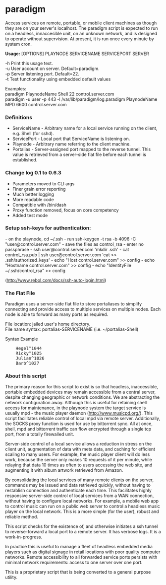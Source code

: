 # paradigm

Access services on remote, portable, or mobile client machines as though they are on your server's localhost. The paradigm script is expected to run on a headless, innaccesible unit, on an unknown network, and is designed to operate without supervision. At present, it is run once every minute by system cron. 

<strong>Usage:</strong> [OPTIONS] PLAYNODE SERVICENAME SERVICEPORT SERVER

-h Print this usage text.<br>
-u User account on server. Default=paradigm.<br>
-p Server listening port. Default=22.<br>
-t Test functionality using embedded default values<br>
  
Examples:<br>
  paradigm PlaynodeName Shell 22 control.server.com<br>
  paradigm -u user -p 443 -l /var/lib/paradigm/log.paradigm PlaynodeName MPD 6600 control.server.com

<h3>Definitions</h3>
<ul>
  <li>ServiceName - Arbitrary name for a local service running on the client, e.g. Shell (for sshd).</li>
  <li>ServicePort - Local port that ServiceName is listening on.</li>
  <li>Playnode - Arbitrary name referring to the client machine.</li>
  <li>Portalias - Server-assigned port mapped to the reverse tunnel. This value is retrieved from a server-side flat file before each tunnel is established.</li>
</ul>

<h3>Change log 0.1 to 0.6.3</h3>
<ul>
  <li>Parameters moved to CLI args</li>
  <li>Finer grain error reporting</li>
  <li>Much better logging</li>
  <li>More readable code</li>
  <li>Compatible with /bin/dash</li>
  <li>Proxy function removed, focus on core competency</li>
  <li>Added test mode</li>
</ul>

<h3>Setup ssh-keys for authentication:</h3>
- on the playnode, cd ~/.ssh
- run ssh-keygen -t rsa -b 4096 -C "user@control.server.com"
- save the files as control_rsa
- enter no passphrase
- ssh user@control.server.com 'mkdir .ssh'
- cat control_rsa.pub | ssh user@control.server.com 'cat >> .ssh/authorized_keys'
- echo "Host control.server.com" >> config
- echo "Hostname control.server.com" >> config
- echo "IdentityFile ~/.ssh/control_rsa" >> config

(http://www.rebol.com/docs/ssh-auto-login.html)

<h3>The Flat File</h3>

Paradigm uses a server-side flat file to store portaliases to simplify connecting and provide access to multiple services on multiple nodes. Each node is able to forward as many ports as required.

File location: jailed user's home directory.<br/>
File name syntax: portalias-SERVICENAME (i.e. ~/portalias-Shell)

Syntax Example
<pre>
	Hegel^1044
	Ricky^1025
	Julian^1026
	Barb^1027
</pre>


<h3>About this script</h3>

The primary reason for this script to exist is so that headless, inaccessible, portable embedded devices may remain accessible from a central server, despite changing geographic or network conditions. We are abstracting the network configuration away. Although this is useful for retaining shell access for maintenance, in the playnode system the target service is usually mpd - the music player daemon (http://www.musicpd.org/). This script facilitates reliable control of local mpd via remote server. Additionally, the SOCKS proxy function is used for use by bittorrent sync. All at once, shell, mpd and bittorrent traffic can flow encrypted through a single tcp port, from a totally firewalled unit.

Server-side control of a local service allows a reduction in stress on the client unit, augmentation of data with meta data, and caching for efficient scaling to many users. For example, the music player client will do less work, because the server only makes 10 requests of it per minute, while relaying that data 10 times as often to users accessing the web site, and augmenting it with album artwork retrieved from Amazon.

By consolidating the local services of many remote clients on the server, commands may be issued and data retrieved quickly, without having to restablish connection and authenticate each time. This facilitates highly responsive server-side control of local services from a WAN connection, without having to configure local networks. For example, a mobile web app to control music can run on a public web server to control a headless music player on the local network. This is a more simple (for the user), robust and reliable method.

This script checks for the existence of, and otherwise initiates a ssh tunnel to reverse-forward a local port to a remote server. It has verbose logs. It is a work-in-progress.

In practice this is useful to manage a fleet of headless embedded media players such as digital signage in retail locations with poor quality computer networks. Remote accessibility to all forwarded service ports persists with minimal network requirements: access to one server over one port.

This is a proprietary script that is being converted to a general purpose utility.
